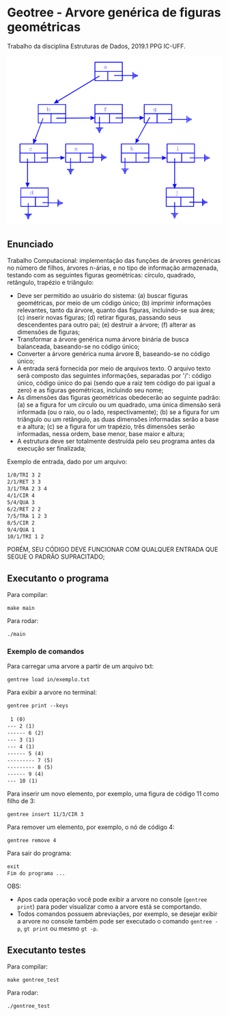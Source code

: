 # Geotree - Arvore genérica de figuras geométricas
Trabalho da disciplina Estruturas de Dados, 2019.1 PPG IC-UFF.

![Imagem da arvore genérica.](img/gentree.png)

## Enunciado

Trabalho Computacional: implementação das funções de árvores genéricas no número de filhos, árvores n-árias, 
e no tipo de informação armazenada, testando com as seguintes figuras geométricas: círculo, quadrado, retângulo, 
trapézio e triângulo:
* Deve ser permitido ao usuário do sistema: 
(a) buscar figuras geométricas, por meio de um código único; 
(b) imprimir informações relevantes, tanto da árvore, quanto das figuras, incluindo-se sua área; 
(c) inserir novas figuras; 
(d) retirar figuras, passando seus descendentes para outro pai; 
(e) destruir a árvore; 
(f) alterar as dimensões de figuras;
* Transformar a árvore genérica numa árvore binária de busca balanceada, baseando-se no código único;
* Converter a árvore genérica numa árvore B, baseando-se no código único;
* A entrada será fornecida por meio de arquivos texto. O arquivo texto será composto das seguintes informações, 
separadas por '/': código único, código único do pai (sendo que a raiz tem código do pai igual a zero) e as 
figuras geométricas, incluindo seu nome;
* As dimensões das figuras geométricas obedecerão ao seguinte padrão: 
(a) se a figura for um círculo ou um quadrado, uma única dimensão será informada (ou o raio, ou o lado, respectivamente); 
(b) se a figura for um triângulo ou um retângulo, as duas dimensões informadas serão a base e a altura;
(c) se a figura for um trapézio, três dimensões serão informadas, nessa ordem, base menor, base maior e altura;
* A estrutura deve ser totalmente destruída pelo seu programa antes da execução ser finalizada;

Exemplo de entrada, dado por um arquivo:
```
1/0/TRI 3 2
2/1/RET 3 3
3/1/TRA 2 3 4
4/1/CIR 4
5/4/QUA 3
6/2/RET 2 2
7/5/TRA 1 2 3
8/5/CIR 2
9/4/QUA 1
10/1/TRI 1 2

```
PORÉM, SEU CÓDIGO DEVE FUNCIONAR COM QUALQUER ENTRADA QUE SEGUE O PADRÃO SUPRACITADO;

## Executanto o programa

Para compilar: 
```
make main
```

Para rodar:
```
./main
```

### Exemplo de comandos

Para carregar uma arvore a partir de um arquivo txt:
```
gentree load in/exemplo.txt
```

Para exibir a arvore no terminal:
```
gentree print --keys

 1 (0) 
--- 2 (1) 
------ 6 (2) 
--- 3 (1) 
--- 4 (1) 
------ 5 (4) 
--------- 7 (5) 
--------- 8 (5) 
------ 9 (4) 
--- 10 (1)
```

Para inserir um novo elemento, por exemplo, uma figura de código 11 como filho de 3:
```
gentree insert 11/3/CIR 3
```

Para remover um elemento, por exemplo, o nó de código 4:
```
gentree remove 4
```

Para sair do programa:
```
exit
Fim do programa ...
```

OBS:
* Apos cada operação você pode exibir a arvore no console (`gentree print`) para poder visualizar como a arvore está se comportando.
* Todos comandos possuem abreviações, por exemplo, se desejar exibir a arvore no console também pode ser executado o comando `gentree -p`, `gt print` ou mesmo `gt -p`.

## Executanto testes

Para compilar: 
```
make gentree_test
```

Para rodar:
```
./gentree_test
```
